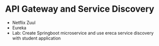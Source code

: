 # API Gateway and Service Discovery
- Netflix Zuul
- Eureka
- Lab: Create Springboot microservice and use ereca service discovery with student application
